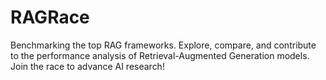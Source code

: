 # RAGRace
Benchmarking the top RAG frameworks. Explore, compare, and contribute to the performance analysis of Retrieval-Augmented Generation models. Join the race to advance AI research!
